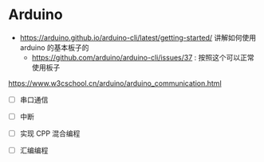 # Arduino
- https://arduino.github.io/arduino-cli/latest/getting-started/ 讲解如何使用 arduino 的基本板子的
  - https://github.com/arduino/arduino-cli/issues/37 : 按照这个可以正常使用板子

https://www.w3cschool.cn/arduino/arduino_communication.html
- [ ] 串口通信
- [ ] 中断

- [ ] 实现 CPP 混合编程
- [ ] 汇编编程
